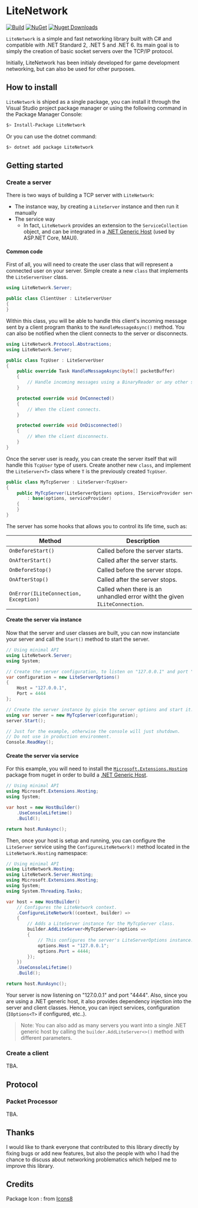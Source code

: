 # LiteNetwork

[![Build](https://github.com/Eastrall/LiteNetwork/actions/workflows/build.yml/badge.svg)](https://github.com/Eastrall/LiteNetwork/actions/workflows/build.yml)
[![NuGet](https://img.shields.io/nuget/v/LiteNetwork.svg)](https://www.nuget.org/packages/LiteNetwork/)
[![Nuget Downloads](https://img.shields.io/nuget/dt/LiteNetwork)](https://www.nuget.org/packages/LiteNetwork/)

`LiteNetwork` is a simple and fast networking library built with C# and compatible with .NET Standard 2, .NET 5 and .NET 6. Its main goal is to simply the creation of basic socket servers over the TCP/IP protocol.

Initially, LiteNetwork has been initialy developed for game development networking, but can also be used for other purposes.

## How to install

`LiteNetwork` is shiped as a single package, you can install it through the Visual Studio project package manager or using the following command in the Package Manager Console:

```sh
$> Install-Package LiteNetwork
```

Or you can use the dotnet command:

```sh
$> dotnet add package LiteNetwork
```

## Getting started

### Create a server

There is two ways of building a TCP server with `LiteNetwork`:
* The instance way, by creating a `LiteServer` instance and then run it manually
* The service way
    * In fact, `LiteNetwork` provides an extension to the `ServiceCollection` object, and can be integrated in a [.NET Generic Host](https://docs.microsoft.com/en-us/aspnet/core/fundamentals/host/generic-host) (used by ASP.NET Core, MAUI).

#### Common code

First of all, you will need to create the user class that will represent a connected user on your server. Simple create a new `class` that implements the `LiteServerUser` class.

```csharp
using LiteNetwork.Server;

public class ClientUser : LiteServerUser
{
}
```

Within this class, you will be able to handle this client's incoming message sent by a client program thanks to the `HandleMessageAsync()` method.
You can also be notified when the client connects to the server or disconnects.

```csharp
using LiteNetwork.Protocol.Abstractions;
using LiteNetwork.Server;

public class TcpUser : LiteServerUser
{
    public override Task HandleMessageAsync(byte[] packetBuffer)
    {
        // Handle incoming messages using a BinaryReader or any other solution for reading a byte[].
    }

    protected override void OnConnected()
    {
        // When the client connects.
    }

    protected override void OnDisconnected()
    {
        // When the client disconnects.
    }
}
```

Once the server user is ready, you can create the server itself that will handle this `TcpUser` type of users.
Create another new `class`, and implement the `LiteServer<T>` class where `T` is the previously created `TcpUser`.

```csharp
public class MyTcpServer : LiteServer<TcpUser>
{
    public MyTcpServer(LiteServerOptions options, IServiceProvider serviceProvider = null)
        : base(options, serviceProvider)
    {
    }
}
```
The server has some hooks that allows you to control its life time, such as:

| Method | Description |
|--------|-------------|
| `OnBeforeStart()` | Called before the server starts. |
| `OnAfterStart()` | Called after the server starts.  |
| `OnBeforeStop()` | Called before the server stops. |
| `OnAfterStop()` | Called after the server stops. |
| `OnError(ILiteConnection, Exception)` | Called when there is an unhandled error witht the given `ILiteConnection`. |


#### Create the server via instance

Now that the server and user classes are built, you can now instanciate your server and call the `Start()` method to start the server.

```csharp
// Using minimal API
using LiteNetwork.Server;
using System;

// Create the server configuration, to listen on "127.0.0.1" and port "4444"
var configuration = new LiteServerOptions()
{
    Host = "127.0.0.1",
    Port = 4444
};

// Create the server instance by givin the server options and start it.
using var server = new MyTcpServer(configuration);
server.Start();

// Just for the example, otherwise the console will just shutdown.
// Do not use in production environment.
Console.ReadKey(); 
```

#### Create the server via service

For this example, you will need to install the [`Microsoft.Extensions.Hosting`](https://www.nuget.org/packages/Microsoft.Extensions.Hosting/) package from nuget in order to build a [.NET Generic Host](https://docs.microsoft.com/en-us/aspnet/core/fundamentals/host/generic-host).

```csharp
// Using minimal API
using Microsoft.Extensions.Hosting;
using System;

var host = new HostBuilder()
    .UseConsoleLifetime()
    .Build();

return host.RunAsync();
```

Then, once your host is setup and running, you can configure the `LiteServer` service using the `ConfigureLiteNetwork()` method located in the `LiteNetwork.Hosting` namespace:

```csharp
// Using minimal API
using LiteNetwork.Hosting;
using LiteNetwork.Server.Hosting;
using Microsoft.Extensions.Hosting;
using System;
using System.Threading.Tasks;

var host = new HostBuilder()
    // Configures the LiteNetwork context.
    .ConfigureLiteNetwork((context, builder) =>
    {
        // Adds a LiteServer instance for the MyTcpServer class.
        builder.AddLiteServer<MyTcpServer>(options =>
        {
            // This configures the server's LiteServerOptions instance.
            options.Host = "127.0.0.1";
            options.Port = 4444;
        });
    })
    .UseConsoleLifetime()
    .Build();

return host.RunAsync();
```

Your server is now listening on "127.0.0.1" and port "4444".
Also, since you are using a .NET generic host, it also provides dependency injection into the server and client classes. Hence, you can inject services, configuration (`IOptions<T>` if configured, etc..).

> Note: You can also add as many servers you want into a single .NET generic host by calling the `builder.AddLiteServer<>()` method with different parameters.

### Create a client

TBA.

## Protocol

### Packet Processor

TBA.

## Thanks

I would like to thank everyone that contributed to this library directly by fixing bugs or add new features, but also the people with who I had the chance to discuss about networking problematics which helped me to improve this library.

## Credits

Package Icon : from [Icons8](https://icons8.com/)
